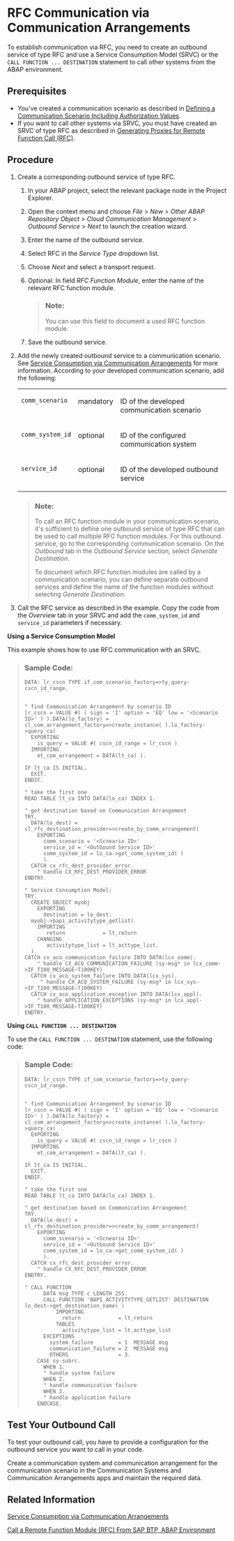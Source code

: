<!-- loiofadc4a223fb346b89052b94b8811d9b6 -->

# RFC Communication via Communication Arrangements



To establish communication via RFC, you need to create an outbound service of type RFC and use a Service Consumption Model \(SRVC\) or the `CALL FUNCTION ... DESTINATION` statement to call other systems from the ABAP environment.



<a name="loiofadc4a223fb346b89052b94b8811d9b6__section_sbh_3nz_qsb"/>

## Prerequisites

-   You've created a communication scenario as described in [Defining a Communication Scenario Including Authorization Values](defining-a-communication-scenario-including-authorization-values-bba0fd2.md).
-   If you want to call other systems via SRVC, you must have created an SRVC of type RFC as described in [Generating Proxies for Remote Function Call \(RFC\)](https://help.sap.com/viewer/5371047f1273405bb46725a417f95433/Cloud/en-US/32812d950d3848359ce391dae477f201.html).



<a name="loiofadc4a223fb346b89052b94b8811d9b6__section_ij2_pnz_qsb"/>

## Procedure

1.  Create a corresponding outbound service of type RFC.

    1.  In your ABAP project, select the relevant package node in the Project Explorer.

    2.  Open the context menu and choose *File* \> *New* \> *Other ABAP Repository Object* \> *Cloud Communication Management* \> *Outbound Service* \> *Next* to launch the creation wizard.
    3.  Enter the name of the outbound service.
    4.  Select RFC in the *Service Type* dropdown list.
    5.  Choose *Next* and select a transport request.
    6.  Optional: In field *RFC Function Module*, enter the name of the relevant RFC function module.

        > ### Note:  
        > You can use this field to document a used RFC function module.

    7.  Save the outbound service.

2.  Add the newly created outbound service to a communication scenario. See [Service Consumption via Communication Arrangements](service-consumption-via-communication-arrangements-86aece6.md) for more information. According to your developed communication scenario, add the following:


    <table>
    <tr>
    <td valign="top">

    `comm_scenario`


    
    </td>
    <td valign="top">

    mandatory


    
    </td>
    <td valign="top">

    ID of the developed communication scenario


    
    </td>
    </tr>
    <tr>
    <td valign="top">

    `comm_system_id`


    
    </td>
    <td valign="top">

    optional


    
    </td>
    <td valign="top">

    ID of the configured communication system


    
    </td>
    </tr>
    <tr>
    <td valign="top">

    `service_id`


    
    </td>
    <td valign="top">

    optional


    
    </td>
    <td valign="top">

    ID of the developed outbound service


    
    </td>
    </tr>
    </table>
    
    > ### Note:  
    > To call an RFC function module in your communication scenario, it's sufficient to define one outbound service of type RFC that can be used to call multiple RFC function modules. For this outbound service, go to the corresponding communication scenario. On the *Outbound* tab in the *Outbound Service* section, select *Generate Destination*.
    > 
    > To document which RFC function modules are called by a communication scenario, you can define separate outbound services and define the name of the function modules without selecting *Generate Destination*.

3.  Call the RFC service as described in the example. Copy the code from the *Overview* tab in your SRVC and add the `comm_system_id` and `service_id` parameters if necessary.



**Using a Service Consumption Model**

This example shows how to use RFC communication with an SRVC.

> ### Sample Code:  
> ```abap
> DATA: lr_cscn TYPE if_com_scenario_factory=>ty_query-cscn_id_range.
>  
>  
> " find Communication Arrangement by scenario ID
> lr_cscn = VALUE #( ( sign = 'I' option = 'EQ' low = '<Scenario ID>' ) ).DATA(lo_factory) = cl_com_arrangement_factory=>create_instance( ).lo_factory->query_ca(
>   EXPORTING
>     is_query = VALUE #( cscn_id_range = lr_cscn )
>   IMPORTING
>     et_com_arrangement = DATA(lt_ca) ).
>  
> IF lt_ca IS INITIAL.
>   EXIT.
> ENDIF.
>  
> " take the first one
> READ TABLE lt_ca INTO DATA(lo_ca) INDEX 1.
>  
> " get destination based on Communication Arrangement
> TRY.
>   DATA(lo_dest) = cl_rfc_destination_provider=>create_by_comm_arrangement(
>     EXPORTING
>       comm_scenario = '<Scneario ID>'
>       service_id = '<Outbound Service ID>'
>       comm_system_id = lo_ca->get_comm_system_id( )
>       ).
>   CATCH cx_rfc_dest_provider_error.
>     " handle CX_RFC_DEST_PROVIDER_ERROR
> ENDTRY.
>  
> " Service Consumption Model:
> TRY.
>   CREATE OBJECT myobj
>     EXPORTING
>       destination = lo_dest.
>   myobj->bapi_activitytype_getlist(
>     IMPORTING
>        return            = lt_return
>     CHANGING
>        activitytype_list = lt_acttype_list.
>   ).
> CATCH cx_aco_communication_failure INTO DATA(lcx_comm).
>     " handle CX_ACO_COMMUNICATION_FAILURE (sy-msg* in lcx_comm->IF_T100_MESSAGE~T100KEY)
>   CATCH cx_aco_system_failure INTO DATA(lcx_sys).
>      " handle CX_ACO_SYSTEM_FAILURE (sy-msg* in lcx_sys->IF_T100_MESSAGE~T100KEY)
>   CATCH cx_aco_application_exception INTO DATA(lcx_appl).
>     " handle APPLICATION_EXCEPTIONS (sy-msg* in lcx_appl->IF_T100_MESSAGE~T100KEY)
> ENDTRY.
> ```

**Using `CALL FUNCTION ... DESTINATION`**

To use the `CALL FUNCTION ... DESTINATION` statement, use the following code:

> ### Sample Code:  
> ```abap
> DATA: lr_cscn TYPE if_com_scenario_factory=>ty_query-cscn_id_range.
>  
>  
> " find Communication Arrangement by scenario ID
> lr_cscn = VALUE #( ( sign = 'I' option = 'EQ' low = '<Scenario ID>' ) ).DATA(lo_factory) = cl_com_arrangement_factory=>create_instance( ).lo_factory->query_ca(
>   EXPORTING
>     is_query = VALUE #( cscn_id_range = lr_cscn )
>   IMPORTING
>     et_com_arrangement = DATA(lt_ca) ).
>  
> IF lt_ca IS INITIAL.
>   EXIT.
> ENDIF.
>  
> " take the first one
> READ TABLE lt_ca INTO DATA(lo_ca) INDEX 1.
>  
> " get destination based on Communication Arrangement
> TRY.
>   DATA(lo_dest) = cl_rfc_destination_provider=>create_by_comm_arrangement(
>     EXPORTING
>       comm_scenario = '<Scneario ID>'
>       service_id = '<Outbound Service ID>'
>       comm_system_id = lo_ca->get_comm_system_id( )
>       ).
>   CATCH cx_rfc_dest_provider_error.
>     " handle CX_RFC_DEST_PROVIDER_ERROR
> ENDTRY.
>  
> " CALL FUNCTION
>       DATA msg TYPE c LENGTH 255.
>       CALL FUNCTION 'BAPI_ACTIVITYTYPE_GETLIST' DESTINATION lo_dest->get_destination_name( )
>           IMPORTING
>             return            = lt_return
>           TABLES
>             activitytype_list = lt_acttype_list
>       EXCEPTIONS
>         system_failure        = 1  MESSAGE msg
>         communication_failure = 2  MESSAGE msg
>         OTHERS                = 3.
>     CASE sy-subrc.
>       WHEN 1.
>       " handle system failure     
>       WHEN 2.
>       " handle communication failure
>       WHEN 3.
>       " handle application failure
>     ENDCASE.
> ```



<a name="loiofadc4a223fb346b89052b94b8811d9b6__section_jz4_v4z_qsb"/>

## Test Your Outbound Call

To test your outbound call, you have to provide a configuration for the outbound service you want to call in your code.

Create a communication system and communication arrangement for the communication scenario in the Communication Systems and Communication Arrangements apps and maintain the required data.



<a name="loiofadc4a223fb346b89052b94b8811d9b6__section_asn_v2r_gxb"/>

## Related Information

[Service Consumption via Communication Arrangements](service-consumption-via-communication-arrangements-86aece6.md)

[Call a Remote Function Module \(RFC\) From SAP BTP, ABAP Environment](https://developers.sap.com/tutorials/abap-env-rfc.html)

